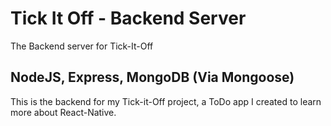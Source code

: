 # Tick It Off - Backend Server
The Backend server for Tick-It-Off

## NodeJS, Express, MongoDB (Via Mongoose)

This is the backend for my Tick-it-Off project, a ToDo app I created to learn more about React-Native.
